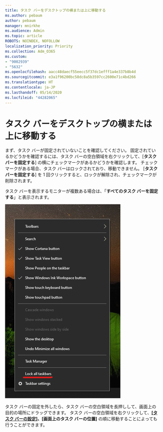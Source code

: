```yaml
---
title: タスク バーをデスクトップの横または上に移動する
ms.author: pebaum
author: pebaum
manager: mnirkhe
ms.audience: Admin
ms.topic: article
ROBOTS: NOINDEX, NOFOLLOW
localization_priority: Priority
ms.collection: Adm_O365
ms.custom:
- "9002939"
- "5632"
ms.openlocfilehash: aacc48daecf55eecc5f37dc1efff1a4e337b8b4d
ms.sourcegitcommit: e3a1f96200bc58dc8a5b3597cc2600e71c4bd266
ms.translationtype: HT
ms.contentlocale: ja-JP
ms.lasthandoff: 05/14/2020
ms.locfileid: "44282065"
---
```

# <a name="move-the-taskbar-to-either-side-or-the-top-of-your-desktop"></a>タスク バーをデスクトップの横または上に移動する

まず、タスク バーが固定されていないことを確認してください。 固定されているかどうかを確認するには、タスク バーの空白領域を右クリックして、[**タスク バーを固定する**] の横にチェックマークがあるかどうかを確認します。 チェックマークがある場合、タスク バーはロックされており、移動できません。 [**タスク バーを固定する**] を 1 回クリックすると、ロックが解除され、チェックマークが削除されます。

タスク バーを表示するモニターが複数ある場合は、「**すべてのタスク バーを固定する**」と表示されます。

![すべてのタスク バーを固定する](media/lock-all-taskbars.png)

タスク バーの固定を外したら、タスク バーの空白領域を長押しして、画面上の目的の場所にドラッグできます。 タスク バーの空白領域を右クリックして、**[[タスク バーの設定]](ms-settings:taskbar?activationSource=GetHelp)、[画面上のタスク バーの位置]** の順に移動することによっても行うことができます。

